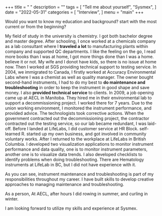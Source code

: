 +++
title = " "
description = ""
tags = [
    "Tell me about yourself",
    "Sysmex",
]
date = "2022-05-31"
categories = [
    "Interview",
]
menu = "main"
+++

Would you want to know my education and background? start with the most current or from the beginning?  

My field of study in the university is chemistry.  I got both bachelor degree and master degree.  After schooling, I once worked  at a chemicals company as a lab consultant where I **traveled a lot** to manufacturing plants within company and supported QC departments.  I like the feeling on the go, I read more books than I was at home, I got more things done than I was a home. believe it or not.  My wife and I donot have kids, so there is no issue at home now.  Then I worked at SGS providing technical support to testing service. In 2004, we immigrated to Canada, I firstly worked at Accuracy Environmental Labs where I was a chemist as well as quality manager.  The owner bought second-hand instruments,  I had to do my best to **do maintenance and troubleshooting** in order to keep the instrument in good shape and save money.  I also **provided technical service** to clients.  In 2009, a job opening came up at AECL in Manitoba.  They hired me in their environmental lab to support a decommissioning project.  I worked there for 7 years.  Due to the union working environment, I monitored the instrument performance, and provided advice.  The technologists took corrective actions.  When the government contracted out the decommissioning project, the contractor contracted out the testing service, so our lab became redundant, I was laid-off. Before I landed at LifeLabs, I did customer service at HR Block. self-learned R. started up my own business, and got involved in community voluntary works.  After I returned to the workplace at LifeLabs in British Columbia.  I developed two visualization applications to monitor instrument performance and data quality, one is to monitor instrument parameters, another one is to visualize data trends.  I also developed checklists to identify problems when doing troubleshooting.  There are Hematology instruments at LifeLab in BC, but I did not have experience with it.  

As you can see, instrument maintenance and troubleshooting is part of my responsibilities throughout my career.  I have built skills to develop creative approaches to managing maintenance and troubleshooting.  

As a person, 
At AECL, after hours I did rowing in summer, and curling in winter.  

I am looking forward to utilize my skills and experience at Sysmex.  